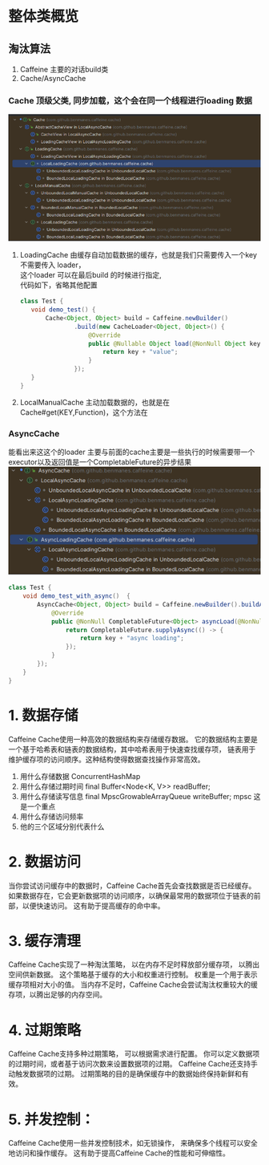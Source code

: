 # 整体类概览
## 淘汰算法

1. Caffeine
主要的对话build类
2. Cache/AsyncCache 

### Cache 顶级父类, 同步加载，这个会在同一个线程进行loading 数据


![cache](../img/caffeine_cache_super_interface.png)

1. LoadingCache
   由缓存自动加载数据的缓存，也就是我们只需要传入一个key 不需要传入 loader，  
   这个loader 可以在最后build 的时候进行指定,  
   代码如下，省略其他配置
   ```java
   class Test {
      void demo_test() {
          Cache<Object, Object> build = Caffeine.newBuilder()
                  .build(new CacheLoader<Object, Object>() {
                      @Override
                      public @Nullable Object load(@NonNull Object key) throws Exception {
                          return key + "value";
                      }
                  });
      }
   }
   ```
2. LocalManualCache
   主动加载数据的，也就是在 Cache#get(KEY,Function)，这个方法在

### AsyncCache
能看出来这这个的loader 主要与前面的cache主要是一些执行的时候需要带一个executor以及返回值是一个CompletableFuture的异步结果
![async_cache](../img/caffeube_async_cache_super_class.png)
   ```java
   class Test {
       void demo_test_with_async()  {
           AsyncCache<Object, Object> build = Caffeine.newBuilder().buildAsync(new AsyncCacheLoader<>() {
               @Override
               public @NonNull CompletableFuture<Object> asyncLoad(@NonNull Object key, @NonNull Executor executor) {
                   return CompletableFuture.supplyAsync(() -> {
                       return key + "async loading";
                   });
               }
           });
       }
   }
   ```
# 1. 数据存储
Caffeine Cache使用一种高效的数据结构来存储缓存数据。
它的数据结构主要是一个基于哈希表和链表的数据结构，其中哈希表用于快速查找缓存项，
链表用于维护缓存项的访问顺序。这种结构使得数据查找操作非常高效。
1. 用什么存储数据
   ConcurrentHashMap
2. 用什么存储过期时间
final Buffer<Node<K, V>> readBuffer;
3. 用什么存储读写信息
final MpscGrowableArrayQueue<Runnable> writeBuffer;
mpsc 这是一个重点
4. 用什么存储访问频率
5. 他的三个区域分别代表什么

# 2. 数据访问
当你尝试访问缓存中的数据时，Caffeine Cache首先会查找数据是否已经缓存。
如果数据存在，它会更新数据项的访问顺序，以确保最常用的数据项位于链表的前部，以便快速访问。
这有助于提高缓存的命中率。

# 3. 缓存清理
Caffeine Cache实现了一种淘汰策略，
以在内存不足时释放部分缓存项， 以腾出空间供新数据。
这个策略基于缓存的大小和权重进行控制。
权重是一个用于表示缓存项相对大小的值。
当内存不足时，Caffeine Cache会尝试淘汰权重较大的缓存项，以腾出足够的内存空间。

# 4. 过期策略
Caffeine Cache支持多种过期策略，
可以根据需求进行配置。
你可以定义数据项的过期时间，或者基于访问次数来设置数据项的过期。
Caffeine Cache还支持手动触发数据项的过期。
过期策略的目的是确保缓存中的数据始终保持新鲜和有效。

# 5. 并发控制：
Caffeine Cache使用一些并发控制技术，如无锁操作，
来确保多个线程可以安全地访问和操作缓存。
这有助于提高Caffeine Cache的性能和可伸缩性。
